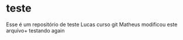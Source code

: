 ﻿# teste
Esse é um repositório de teste
Lucas curso git
Matheus modificou este arquivo+
testando again
